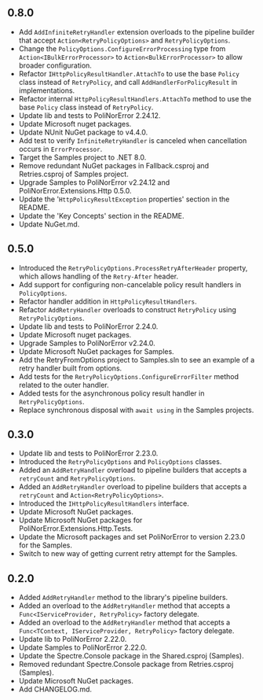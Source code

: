## 0.8.0

- Add `AddInfiniteRetryHandler` extension overloads to the pipeline builder that accept `Action<RetryPolicyOptions>` and `RetryPolicyOptions`.
- Change the `PolicyOptions.ConfigureErrorProcessing` type from `Action<IBulkErrorProcessor>` to `Action<BulkErrorProcessor>` to allow broader configuration.
- Refactor `IHttpPolicyResultHandler.AttachTo` to use the base `Policy` class instead of `RetryPolicy`, and call `AddHandlerForPolicyResult` in implementations.
- Refactor internal `HttpPolicyResultHandlers.AttachTo` method to use the base `Policy` class instead of `RetryPolicy`.
- Update lib and tests to PoliNorError 2.24.12.
- Update Microsoft nuget packages.
- Update NUnit NuGet package to v4.4.0.
- Add test to verify `InfiniteRetryHandler` is canceled when cancellation occurs in `ErrorProcessor`.
- Target the Samples project to .NET 8.0.
- Remove redundant NuGet packages in Fallback.csproj and Retries.csproj of Samples project.
- Upgrade Samples to PoliNorError v2.24.12 and PoliNorError.Extensions.Http 0.5.0.
- Update the '`HttpPolicyResultException` properties' section in the README.
- Update the 'Key Concepts' section in the README.
- Update NuGet.md.


## 0.5.0

- Introduced the `RetryPolicyOptions.ProcessRetryAfterHeader` property, which allows handling of the `Retry-After` header.
- Add support for configuring non-cancelable policy result handlers in `PolicyOptions`.
- Refactor handler addition in `HttpPolicyResultHandlers`.
- Refactor `AddRetryHandler` overloads to construct `RetryPolicy` using `RetryPolicyOptions`.
- Update lib and tests to PoliNorError 2.24.0.
- Update Microsoft nuget packages.
- Upgrade Samples to PoliNorError v2.24.0.
- Update Microsoft NuGet packages for Samples.
- Add the RetryFromOptions project to Samples.sln to see an example of a retry handler built from options.
- Add tests for the `RetryPolicyOptions.ConfigureErrorFilter` method related to the outer handler.
- Added tests for the asynchronous policy result handler in `RetryPolicyOptions`.
- Replace synchronous disposal with `await using` in the Samples projects.


## 0.3.0

- Update lib and tests to PoliNorError 2.23.0.
- Introduced the `RetryPolicyOptions` and `PolicyOptions` classes.
- Added an `AddRetryHandler` overload to pipeline builders that accepts a `retryCount` and `RetryPolicyOptions`.
- Added an `AddRetryHandler` overload to pipeline builders that accepts a `retryCount` and `Action<RetryPolicyOptions>`.
- Introduced the `IHttpPolicyResultHandlers` interface.
- Update Microsoft NuGet packages.
- Update Microsoft NuGet packages for PoliNorError.Extensions.Http.Tests.
- Update the Microsoft packages and set PoliNorError to version 2.23.0 for the Samples.
- Switch to new way of getting current retry attempt for the Samples.


## 0.2.0

- Added `AddRetryHandler` method to the library's pipeline builders.
- Added an overload to the `AddRetryHandler` method that accepts a `Func<IServiceProvider, RetryPolicy>` factory delegate.
- Added an overload to the `AddRetryHandler` method that accepts a `Func<TContext, IServiceProvider, RetryPolicy>` factory delegate.
- Update lib to PoliNorError 2.22.0.
- Update Samples to PoliNorError 2.22.0.
- Update the Spectre.Console package in the Shared.csproj (Samples).
- Removed redundant Spectre.Console package from Retries.csproj (Samples).
- Update Microsoft NuGet packages.
- Add CHANGELOG.md.